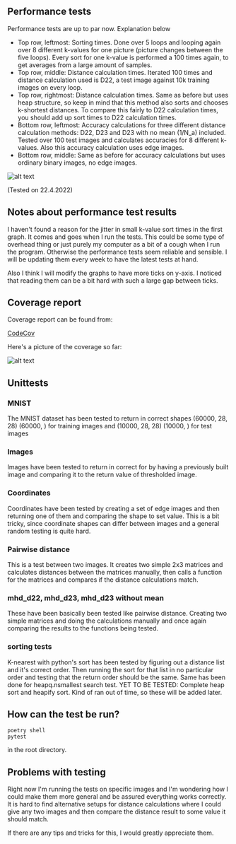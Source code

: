 ## Performance tests

Performance tests are up to par now. Explanation below

- Top row, leftmost: Sorting times. Done over 5 loops and looping again over 8 different k-values for one picture (picture changes between the five loops). Every sort for 
one k-value is performed a 100 times again, to get averages from a large amount of samples.
- Top row, middle: Distance calculation times. Iterated 100 times and distance calculation used is D22, a test image against 10k training images on every loop.
- Top row, rightmost: Distance calculation times. Same as before but uses heap structure, so keep in mind that this method also sorts and chooses k-shortest distances. To 
compare this fairly to D22 calculation times, you should add up sort times to D22 calculation times.
- Bottom row, leftmost: Accuracy calculations for three different distance calculation methods: D22, D23 and D23 with no mean (1/N_a) included. Tested over 100 test images 
and calculates accuracies for 8 different k-values. Also this accuracy calculation uses edge images.
- Bottom row, middle: Same as before for accuracy calculations but uses ordinary binary images, no edge images.


![alt text](https://github.com/TuuPu/ModifiedHausdorffDistance/blob/main/documentation/images/PerformanceStats.png)

(Tested on 22.4.2022)

## Notes about performance test results

I haven't found a reason for the jitter in small k-value sort times in the first graph. It comes and goes when I run the tests. This could be some type of overhead thing or 
just purely my computer as a bit of a cough when I run the program. Otherwise the performance tests seem reliable and sensible. I will be updating them every week to have 
the latest tests at hand.

Also I think I will modify the graphs to have more ticks on y-axis. I noticed that reading them can be a bit hard with such a large gap between ticks.

## Coverage report

Coverage report can be found from:

[CodeCov](https://app.codecov.io/gh/TuuPu/ModifiedHausdorffDistance)

Here's a picture of the coverage so far:

![alt text](https://github.com/TuuPu/ModifiedHausdorffDistance/blob/main/documentation/images/UpdatedCoverage.png)

## Unittests

### MNIST

The MNIST dataset has been tested to return in correct shapes (60000, 28, 28) (60000, ) for training images and (10000, 28, 28) (10000, ) for test images

### Images

Images have been tested to return in correct for by having a previously built image and comparing it to the return value of thresholded image.

### Coordinates

Coordinates have been tested by creating a set of edge images and then returning one of them and comparing the shape to set value. This is a bit tricky, since coordinate shapes can differ between images and a general random testing is quite hard.

### Pairwise distance

This is a test between two images. It creates two simple 2x3 matrices and calculates distances between the matrices manually, then calls a function for the matrices and 
compares if the distance calculations match.

### mhd_d22, mhd_d23, mhd_d23 without mean

These have been basically been tested like pairwise distance. Creating two simple matrices and doing the calculations manually and once again comparing the results to the 
functions being tested.

### sorting tests

K-nearest with python's sort has been tested by figuring out a distance list and it's correct order. Then running the sort for that list in no particular order and testing that the return order should be the same. Same has been done for heapq.nsmallest search test. YET TO BE TESTED: Complete heap sort and heapify sort. Kind of ran out of time, so these will be added later.

## How can the test be run?

```
poetry shell
pytest
```

in the root directory.

## Problems with testing

Right now I'm running the tests on specific images and I'm wondering how I could make them more general and be assured everything works correctly. It is hard to find alternative setups for distance calculations where I could give any two images and then compare the distance result to some value it should match.

If there are any tips and tricks for this, I would greatly appreciate them.
